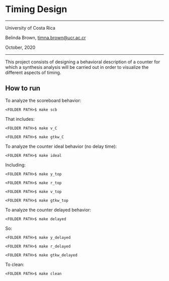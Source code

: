 # Timing Design

----------

University of Costa Rica

Belinda Brown, timna.brown@ucr.ac.cr

October, 2020

----------


This project consists of designing a behavioral description of a counter for which a synthesis analysis will
be carried out in order to visualize the different aspects of timing.


## How to run

To analyze the scoreboard behavior:
~~~~
<FOLDER PATH>$ make scb 
~~~~

That includes:

~~~~
<FOLDER PATH>$ make v_C
~~~~

~~~~
<FOLDER PATH>$ make gtkw_C 
~~~~


To analyze the counter ideal behavior (no delay time):
~~~~
<FOLDER PATH>$ make ideal
~~~~

Including:

~~~~
<FOLDER PATH>$ make y_top
~~~~

~~~~
<FOLDER PATH>$ make r_top
~~~~


~~~~
<FOLDER PATH>$ make v_top
~~~~

~~~~
<FOLDER PATH>$ make gtkw_top
~~~~

To analyze the counter delayed behavior:
~~~~
<FOLDER PATH>$ make delayed
~~~~

So:

~~~~
<FOLDER PATH>$ make y_delayed
~~~~

~~~~
<FOLDER PATH>$ make r_delayed
~~~~

~~~~
<FOLDER PATH>$ make gtkw_delayed
~~~~


To clean:
~~~~
<FOLDER PATH>$ make clean
~~~~



